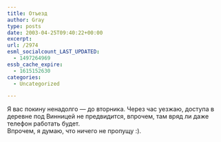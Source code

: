 ```yaml
---
title: Отъезд
author: Gray
type: posts
date: 2003-04-25T09:40:22+00:00
excerpt:
url: /2974
esml_socialcount_LAST_UPDATED:
  - 1497264969
essb_cache_expire:
  - 1615152630
categories:
  - Uncategorized

---
```








Я вас покину ненадолго &#8212; до вторника. Через час уезжаю, доступа в деревне под Винницей не предвидится, впрочем, там вряд ли даже телефон работать будет.  
Впрочем, я думаю, что ничего не пропущу :).